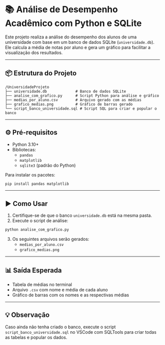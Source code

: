 
# 📚 Análise de Desempenho Acadêmico com Python e SQLite

Este projeto realiza a análise do desempenho dos alunos de uma universidade com base em um banco de dados SQLite (`universidade.db`). Ele calcula a média de notas por aluno e gera um gráfico para facilitar a visualização dos resultados.

---

## 📦 Estrutura do Projeto

```
/UniversidadeProjeto
├── universidade.db             # Banco de dados SQLite
├── analise_com_grafico.py      # Script Python para análise e gráfico
├── medias_por_aluno.csv        # Arquivo gerado com as médias
├── grafico_medias.png          # Gráfico de barras gerado
└── script_banco_universidade.sql # Script SQL para criar e popular o banco
```

---

## ⚙️ Pré-requisitos

- Python 3.10+
- Bibliotecas:
  - `pandas`
  - `matplotlib`
  - `sqlite3` (padrão do Python)

Para instalar os pacotes:

```bash
pip install pandas matplotlib
```

---

## ▶️ Como Usar

1. Certifique-se de que o banco `universidade.db` está na mesma pasta.
2. Execute o script de análise:

```bash
python analise_com_grafico.py
```

3. Os seguintes arquivos serão gerados:
   - `medias_por_aluno.csv`
   - `grafico_medias.png`

---

## 📊 Saída Esperada

- Tabela de médias no terminal
- Arquivo `.csv` com nome e média de cada aluno
- Gráfico de barras com os nomes e as respectivas médias

---

## 💡 Observação

Caso ainda não tenha criado o banco, execute o script `script_banco_universidade.sql` no VSCode com SQLTools para criar todas as tabelas e popular os dados.

